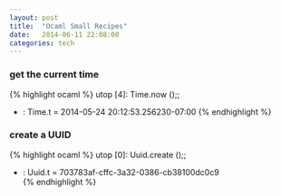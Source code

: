 ```yaml
---
layout: post
title:  "Ocaml Small Recipes"
date:   2014-06-11 22:08:00
categories: tech 
---
```



### get the current time

{% highlight ocaml %}
utop [4]: Time.now ();;
- : Time.t = 2014-05-24 20:12:53.256230-07:00
{% endhighlight %}


### create a UUID 
{% highlight ocaml %}
utop [0]: Uuid.create ();;
- : Uuid.t = 703783af-cffc-3a32-0386-cb38100dc0c9  
{% endhighlight %}
